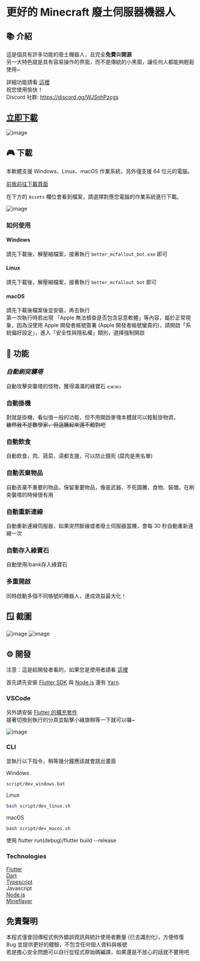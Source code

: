 # 更好的 Minecraft 廢土伺服器機器人

## 📚 介紹
這是個具有許多功能的廢土機器人，且完全**免費**與**開源**  
另一大特色就是具有容易操作的界面，而不是傳統的小黑窗，讓任何人都能夠輕鬆使用~

詳細功能請看 [這裡](#-功能)  
祝您使用愉快！  
Discord 社群: https://discord.gg/WJSnhPzcgs  

## [立即下載](#-下載)   

![image](https://github.com/Dasupergrasskakjd/Better-MCFallout-Bot/assets/106623583/13f7698e-a5cd-422c-baf3-300f9339dadb)

## 🎮 下載
本軟體支援 Windows、Linux、macOS 作業系統，另外僅支援 64 位元的電腦。

[前我前往下載頁面](https://github.com/SiongSng/Better-MCFallout-Bot/releases/latest)

在下方的 `Assets` 欄位會看到檔案，請選擇對應您電腦的作業系統進行下載。  

![image](https://user-images.githubusercontent.com/48402225/182160712-9317bdf4-b406-4414-834b-1aeca5f06905.png)

### 如何使用
#### Windows
請先下載後，解壓縮檔案，接著執行 `better_mcfallout_bot.exe` 即可
#### Linux 
請先下載後，解壓縮檔案，接著執行 `better_mcfallout_bot` 即可

#### macOS
請先下載後檔案後並安裝，再去執行  
第一次執行時若出現 「Apple 無法檢查是否包含惡意軟體」等內容，屬於正常現象，因為沒使用 Apple 開發者帳號簽署 (Apple 開發者帳號蠻貴的)，請開啟「系統偏好設定」，進入「安全性與隱私權」類別，選擇強制開啟

## 🎨 功能
### ***自動刷突襲塔***
自動攻擊突襲塔的怪物，獲得滿滿的綠寶石 💵💵💵 

### 自動掛機
對就是掛機，看似很一般的功能，但不用開啟麥塊本體就可以輕鬆掛物資。  
~~雖然我不是數學家，但這聽起來還不錯對吧~~
### 自動飲食
自動飲食，肉、蔬菜、湯都支援，可以防止餓死 (腐肉是黑名單)

### 自動丟棄物品
自動丟棄不重要的物品，保留重要物品，像是武器、不死圖騰、食物、裝備，在刷突襲塔的時候很有用

### 自動重新連線
自動重新連線伺服器，如果突然斷線或者廢土伺服器當機，會每 30 秒自動重新連線一次

### 自動存入綠寶石
自動使用/bank存入綠寶石

### 多重開啟
同時啟動多個不同帳號的機器人，達成效益最大化！

## 🪟 截圖
![image](https://user-images.githubusercontent.com/48402225/182106836-05185041-ecea-424f-833c-512fe81abd4a.png)
![image](https://github.com/Dasupergrasskakjd/Better-MCFallout-Bot/assets/106623583/f106d12b-f0cb-48c9-a805-a39626f7aabc)

## ⚙️ 開發
注意：這是給開發者看的，如果您是使用者請看 [這裡](#-下載)

首先請先安裝 [Flutter SDK](https://docs.flutter.dev/get-started/install) 與 [Node.js](https://nodejs.org/download) 還有 [Yarn](https://yarnpkg.com/getting-started/install).

### VSCode
另外請安裝 [Flutter 的擴充套件](https://marketplace.visualstudio.com/items?itemName=Dart-Code.flutter)  
接著切換到執行的分頁並點擊小綠旗稍等一下就可以囉~  

![image](https://user-images.githubusercontent.com/48402225/182102401-d76f2745-c81b-458c-99cb-4999c7c9ee9d.png)

### CLI
並執行以下指令，稍等幾分鐘應該就會跳出畫面

Windows
```shell
script/dev_windows.bat
```

Linux
```bash
bash script/dev_linux.sh
```

macOS
```shell
bash script/dev_macos.sh
```
使用 flutter run(debug)/flutter build --release

### Technologies
[Flutter](https://flutter.dev)  
[Dart](https://dart.dev)  
[Typescript](https://www.typescriptlang.org)  
Javascript  
[Node.js](https://nodejs.org)  
[Mineflayer](https://github.com/PrismarineJS/mineflayer)

## 免責聲明
本程式僅會回傳程式例外錯誤資訊與統計使用者數量 (已去識別化)，方便修復 Bug 並提供更好的體驗，不包含任何個人資料與帳號  
若是擔心安全問題可以自行從程式原始碼編譯，如果還是不放心的話就不要用吧

